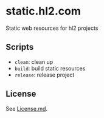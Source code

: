 # static.hl2.com

Static web resources for hl2 projects

## Scripts

- `clean`: clean up
- `build`: build static resources
- `release`: release project

## License

See [License.md](./License.md).
